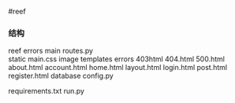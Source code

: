 #reef 


### 结构
reef
	errors
	main
		routes.py  
	static 
		main.css
		image
	templates
		errors
			403html
			404.html
			500.html
		about.html
		account.html
		home.html
		layout.html
		login.html
		post.html
		register.html
	database
	config.py
	


requirements.txt
run.py


